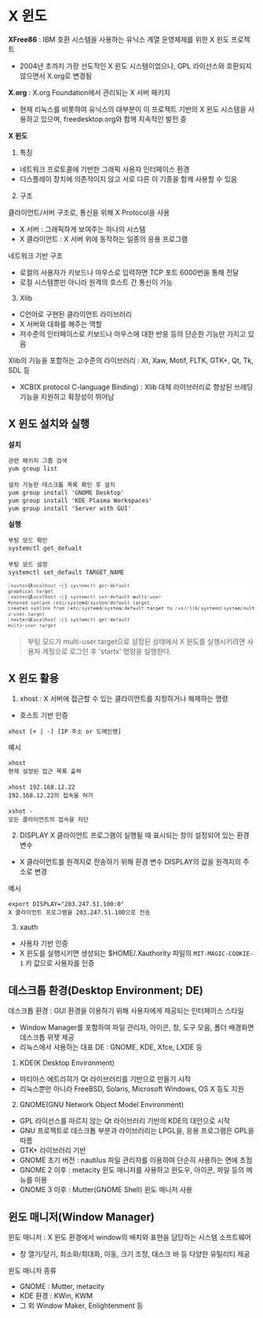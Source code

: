 # X 윈도
<b>XFree86</b> : IBM 호환 시스템을 사용하는 유닉스 계열 운영체제를 위한 X 윈도 프로젝트
- 2004년 초까지 가장 선도적인 X 윈도 시스템이었으나, GPL 라이선스와 호환되지 않으면서 X.org로 변경됨

<b>X.org</b> : X.org Foundation에서 관리되는 X 서버 패키지
- 현재 리눅스를 비롯하여 유닉스의 대부분이 이 프로젝트 기반의 X 윈도 시스템을 사용하고 있으며, freedesktop.org와 함께 지속적인 발전 중

<b>X 윈도</b>

1. 특징
  - 네트워크 프로토콜에 기반한 그래픽 사용자 인터페이스 환경
  - 디스플레이 장치에 의존적이지 않고 서로 다른 이 기종을 함께 사용할 수 있음

2. 구조

클라이언트/서버 구조로, 통신을 위해 X Protocol을 사용
  - X 서버 : 그래픽하게 보여주는 하나의 시스템
  - X 클라이언트 : X 서버 위에 동작하는 일종의 응용 프로그램

네트워크 기반 구조
  - 로컬의 사용자가 키보드나 마우스로 입력하면 TCP 포트 6000번을 통해 전달
  - 로컬 시스템뿐만 아니라 원격의 호스트 간 통신이 가능

3. Xlib

  - C언어로 구현된 클라이언트 라이브러리
  - X 서버와 대화를 해주는 역할
  - 저수준의 인터페이스로 키보드나 마우스에 대한 반응 등의 단순한 기능만 가지고 있음

Xlib의 기능을 포함하는 고수준의 라이브러리 : Xt, Xaw, Motif, FLTK, GTK+, Qt, Tk, SDL 등
- XCB(X protocol C-language Binding) : Xlib 대체 라이브러리로 향상된 쓰레딩 기능을 지원하고 확장성이 뛰어남


## X 윈도 설치와 실행
<b>설치</b>

```
관련 패키지 그룹 검색
yum group list

설치 가능한 데스크톱 목록 확인 후 설치
yum group install 'GNOME Desktop'
yum group install 'KDE Plasma Workspaces'
yum group install 'Server with GUI'
```

<b>실행</b>
```
부팅 모드 확인
systemctl get_defualt

부팅 모드 설정
systemctl set_default TARGET_NAME
```

![bootingMode](https://github.com/dee021/TIL/blob/linuxmaster/Linux/img/bootingMode.png)

> 부팅 모드가 multi-user.target으로 설정된 상태에서 X 윈도를 실행시키려면 
> 사용자 계정으로 로그인 후 'startx' 명령을 실행한다.

## X 윈도 활용
1. xhost : X 서버에 접근할 수 있는 클라이언트를 지정하거나 해제하는 명령
- 호스트 기반 인증
```
xhost [+ | -] [IP 주소 or 도메인명]
```

예시
```
xhost
현재 설정된 접근 목록 출력

xhost 192.168.12.22
192.168.12.22의 접속을 허가

xshot -
모든 클라이언트의 접속을 차단
```

2. DISPLAY
X 클라이언트 프로그램이 실행될 때 표시되는 창이 설정되어 있는 환경 변수
- X 클라이언트를 원격지로 전송하기 위해 환경 변수 DISPLAY의 값을 원격지의 주소로 변경

예시
```
export DISPLAY="203.247.51.100:0"
X 클라이언트 프로그램을 203.247.51.100으로 전송
```

3. xauth
- 사용자 기반 인증
- X 윈도를 실행시키면 생성되는 $HOME/.Xauthority 파일의 `MIT-MAGIC-COOKIE-1` 키 값으로 사용자를 인증


## 데스크톱 환경(Desktop Environment; DE)
데스크톱 환경 : GUI 환경을 이용하기 위해 사용자에게 제공되는 인터페이스 스타일
- Window Manager를 포함하여 파일 관리자, 아이콘, 창, 도구 모음, 폴더 배경화면 데스크톱 위젯 제공
- 리눅스에서 사용하는 대표 DE : GNOME, KDE, Xfce, LXDE 등

1. KDE(K Desktop Environment)
- 마티아스 에트리히가 Qt 라이브러리를 기반으로 만들기 시작
- 리눅스뿐만 아니라 FreeBSD, Solaris, Microsoft Windows, OS X 등도 지원

2. GNOME(GNU Network Object Model Environment)
- GPL 라이선스를 따르지 않는 Qt 라이브러리 기반의 KDE의 대안으로 시작
- GNU 프로젝트로 데스크톱 부분과 라이브러리는 LPGL을, 응용 프로그램은 GPL을 따름
- GTK+ 라이브러리 기반
- GNOME 초기 버전 : nautilus 파일 관리자를 이용하여 단순히 사용하는 면에 초점
- GNOME 2 이후 : metacity 윈도 매니저를 사용하고 윈도우, 아이콘, 파일 등의 메뉴를 이용
- GNOME 3 이후 : Mutter(GNOME Shell) 윈도 매니저 사용

## 윈도 매니저(Window Manager)
윈도 매니저 : X 윈도 환경에서 window의 배치와 표현을 담당하는 시스템 소프트웨어
- 창 열기/닫기, 최소화/최대화, 이동, 크기 조정, 태스크 바 등 다양한 유틸리티 제공

윈도 매니저 종류
- GNOME : Mutter, metacity
- KDE 환경 : KWin, KWM
- 그 외 Window Maker, Enlightenment 등
